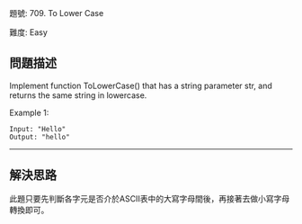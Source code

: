 題號: 709. To Lower Case

難度: Easy

## 問題描述
Implement function ToLowerCase() that has a string parameter str, and returns the same string in lowercase.

Example 1:

```
Input: "Hello"
Output: "hello"
```

---
## 解決思路
此題只要先判斷各字元是否介於ASCII表中的大寫字母間後，再接著去做小寫字母轉換即可。